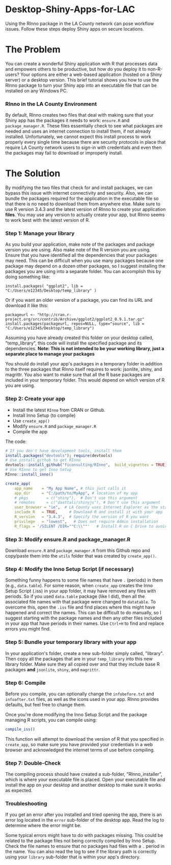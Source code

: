 # Desktop-Shiny-Apps-for-LAC
Using the RInno package in the LA County network can pose workflow issues. Follow these steps deploy Shiny apps on secure locations.

# The Problem
You can create a wonderful Shiny application with R that processes data and empowers others to be productive, but how do you deploy it to non-R-users? Your options are either a web-based application (hosted on a Shiny server) or a desktop version. This brief tutorial shows you how to use the RInno package to turn your Shiny app into an executable file that can be installed on any Windows PC. 

### RInno in the LA County Environment
By default, RInno creates two files that deal with making sure that your Shiny app has the packages it needs to work: `ensure.R` and `package_manager.R`. These files essentially check to see what packages are needed and uses an internet connection to install them, if not already installed. Unfortunately, we cannot expect this install process to work properly every single time because there are security protocols in place that require LA County network users to sign-in with credentials and even then the packages may fail to download or improperly install.  

# The Solution
By modifying the two files that check for and install packages, we can bypass this issue with internet connectivity and security. Also, we can bundle the packages required for the application in the executable file so that there is no need to download them from anywhere else. Make sure to use R version 3.4.3 and the latest version of RInno to create your application __files__. You may use any version to actually create your app, but RInno seems to work best with the latest version of R. 

### Step 1: Manage your library
As you build your application, make note of the packages and package version you are using. Also make note of the R version you are using. Ensure that you have identified all the dependencies that your packages may need. This can be difficult when you use many packages because one package may depend on a dozen other packages, so I suggest installing the packages you are using into a separate folder. You can accomplish this by doing something like:
  
`install.packages( "ggplot2", lib = "C:/Users/e12345/Desktop/temp_library" )`

Or if you want an older version of a package, you can find its URL and download it like this:
  
`packageurl <- "http://cran.r-project.org/src/contrib/Archive/ggplot2/ggplot2_0.9.1.tar.gz"
install.packages(packageurl, repos=NULL, type="source", lib = "C:/Users/e12345/Desktop/temp_library")`
  
Assuming you have already created this folder on your desktop called, "temp_library", this code will install the specified package and its dependencies. **Note: This is not intended to be your working library, just a separate place to manage your packages** 

You should do install your app's packages in a temporary folder in addition to the three packages that RInno itself requires to work: jsonlite, shiny, and magrittr. You also want to make sure that all the R base packages are included in your temporary folder. This would depend on which version of R you are using.

### Step 2: Create your app
  
* Install the latest `RInno` from CRAN or Github. 
* Install Inno Setup (to compile)
* Use `create_app()`
* Modify `ensure.R` and `package_manager.R`
* Compile the app

The code:

```r
# If you don't have development tools, install them
install.packages("devtools"); require(devtools)
# Use install_github to get RInno
devtools::install_github("ficonsulting/RInno",  build_vignettes = TRUE)require(RInno)
# Use RInno to get Inno Setup
RInno::install_inno()

create_app(
    app_name    = "My App Name", # this just calls it  
    app_dir     = "C:/path/to/MyApp", # location of my app
    # pkgs        = c("shiny"),  # Don't use this argument
    # remotes     = c("daattali/shinyjs"), # Don't use this argument
    user_browser = "ie",  # LA County uses Internet Explorer as the standard browser
    include_R   = TRUE,     # Download R and install it with your app
    R_version   = "3.4.3",  # Specify the version of R you want
    privilege   = "lowest",   # Does not require Admin installation
    R_flags = '/SILENT /DIR=""C:\\""'   # Install R on C Drive to avoid Program Files )
```

### Step 3: Modify ensure.R and package_manager.R
Download `ensure.R` and `package_manager.R` from this Github repo and copy/paste them into the `utils` folder that was created by `create_app()`. 

### Step 4: Modify the Inno Setup Script (if necessary)
Something funny happens to some file names that have `.` (periods) in them (e.g., `data.table`). For some reason, when `create_app` creates the Inno Setup Script (.iss) in your app folder, it may have removed any files with periods. So if you used `data.table` package (like I did), then all the associated file names with that package were changed to `datatable`. To overcome this, open the `.iss` file and find places where this might have happened and correct the names. This can be difficult to do manually, so I suggest starting with the package names and then any other files included in your app that have periods in their names. Use `Ctrl+H` to find and replace errors you might find.

### Step 5: Bundle your temporary library with your app
In your application's folder, create a new sub-folder simply called, "library". Then copy all the packages that are in your `temp_library` into this new library folder. Make sure they all copied over and that they include base R packages **and** `jsonlite`, `shiny`, and `magrittr`. 

### Step 6: Compile
Before you compile, you can optionally change the `infobefore.txt` and `infoafter.txt` files, as well as the icons used in your app. RInno provides defaults, but feel free to change them.

Once you're done modifying the Inno Setup Script and the package managing R scripts, you can compile using:
```r
compile_iss()
```
This function will attempt to download the version of R that you specified in `create_app`, so make sure you have provided your credentials in a web browser and acknowledged the internet terms of use before compiling.

### Step 7: Double-Check
The compiling process should have created a sub-folder, "RInno_installer", which is where your executable file is placed. Open your executable file and install the app on your desktop and another desktop to make sure it works as expected. 

### Troubleshooting
If you get an error after you installed and tried opening the app, there is an error log located in the `error` sub-folder of the desktop app. Read the log to determine where the error might be.
  
Some typical errors might have to do with packages missing. This could be related to the package files not being correctly compiled by Inno Setup. Check the file names to ensure that no packages had files with a `.` period in the name. You can also read the log to see if the library path is correctly using your `library` sub-folder that is within your app's directory.

